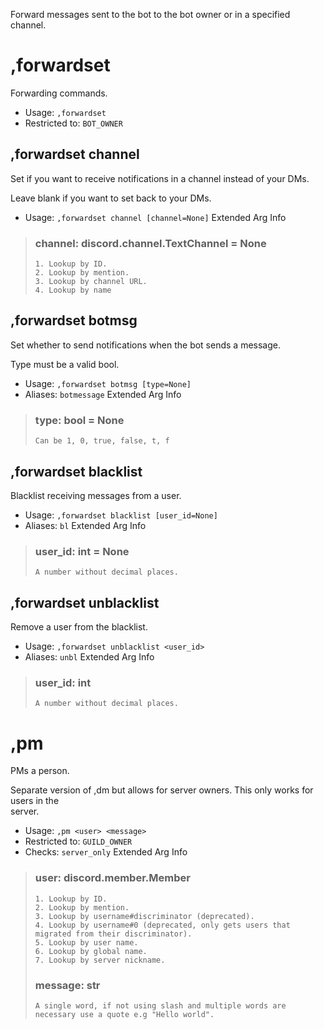 Forward messages sent to the bot to the bot owner or in a specified channel.

# ,forwardset
Forwarding commands.<br/>
 - Usage: `,forwardset`
 - Restricted to: `BOT_OWNER`
## ,forwardset channel
Set if you want to receive notifications in a channel instead of your DMs.<br/>

Leave blank if you want to set back to your DMs.<br/>
 - Usage: `,forwardset channel [channel=None]`
Extended Arg Info
> ### channel: discord.channel.TextChannel = None
> 
> 
>     1. Lookup by ID.
>     2. Lookup by mention.
>     3. Lookup by channel URL.
>     4. Lookup by name
> 
>     
## ,forwardset botmsg
Set whether to send notifications when the bot sends a message.<br/>

Type must be a valid bool.<br/>
 - Usage: `,forwardset botmsg [type=None]`
 - Aliases: `botmessage`
Extended Arg Info
> ### type: bool = None
> ```
> Can be 1, 0, true, false, t, f
> ```
## ,forwardset blacklist
Blacklist receiving messages from a user.<br/>
 - Usage: `,forwardset blacklist [user_id=None]`
 - Aliases: `bl`
Extended Arg Info
> ### user_id: int = None
> ```
> A number without decimal places.
> ```
## ,forwardset unblacklist
Remove a user from the blacklist.<br/>
 - Usage: `,forwardset unblacklist <user_id>`
 - Aliases: `unbl`
Extended Arg Info
> ### user_id: int
> ```
> A number without decimal places.
> ```
# ,pm
PMs a person.<br/>

Separate version of ,dm but allows for server owners. This only works for users in the<br/>
server.<br/>
 - Usage: `,pm <user> <message>`
 - Restricted to: `GUILD_OWNER`
 - Checks: `server_only`
Extended Arg Info
> ### user: discord.member.Member
> 
> 
>     1. Lookup by ID.
>     2. Lookup by mention.
>     3. Lookup by username#discriminator (deprecated).
>     4. Lookup by username#0 (deprecated, only gets users that migrated from their discriminator).
>     5. Lookup by user name.
>     6. Lookup by global name.
>     7. Lookup by server nickname.
> 
>     
> ### message: str
> ```
> A single word, if not using slash and multiple words are necessary use a quote e.g "Hello world".
> ```
